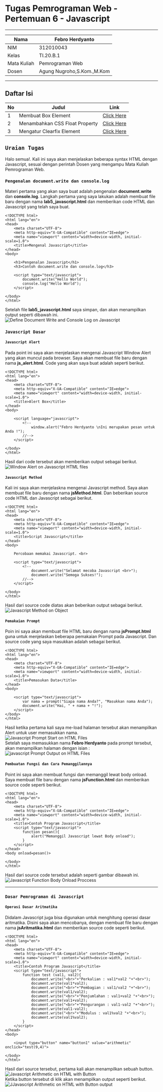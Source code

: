 # Tugas Pemrograman Web - Pertemuan 6 - Javascript

<hr>

| Nama | Febro Herdyanto |
| --- | --- |
| NIM | 312010043 |
| Kelas | TI.20.B.1 |
| Mata Kuliah | Pemrograman Web |
| Dosen | Agung Nugroho,S.Kom.,M.Kom |

<hr>

## Daftar Isi

| No | Judul | Link |
| --- | --- | --- |
| 1 | Membuat Box Element | [Click Here](#membuat-box-element) |
| 2 | Menambahkan CSS Float Property | [Click Here](#menambahkan-css-float-property) |
| 3 | Mengatur Clearfix Element | [Click Here](#mengatur-clearfix-element) |


## `Uraian Tugas`

Halo semua!. Kali ini saya akan menjelaskan beberapa syntax HTML dengan Javascript, sesuai dengan perintah Dosen yang mengampu Mata Kuliah Pemrograman Web.

### `Pengenalan document.write dan console.log`

Materi pertama yang akan saya buat adalah pengenalan **document.write** dan **console.log**. Langkah pertama yang saya lakukan adalah membuat file baru dengan nama **lab5_javascript.html** dan memberikan code HTML dan Javascript yang telah saya buat.

```
<!DOCTYPE html>
<html lang="en">
<head>
    <meta charset="UTF-8">
    <meta http-equiv="X-UA-Compatible" content="IE=edge">
    <meta name="viewport" content="width=device-width, initial-scale=1.0">
    <title>Mengenal Javascript</title>
</head>
<body>

    <h1>Pengenalan Javascript</h1>
    <h3>Contoh document.write dan console.log</h3>

    <script type="text/javascript">
        document.write("Hello World");
        console.log("Hello World");
    </script>

</body>
</html>
```

Setelah file **lab5_javascript.html** saya simpan, dan akan menampilkan output seperti dibawah ini. <br>
![Define Document Write and Console Log on Javascript](imgData/documentWrite%26consoleLog.png)

### `Javascript Dasar`

#### `Javascript Alert`

Pada point ini saya akan menjelaskan mengenai Javascript Window Alert yang akan muncul pada browser. Saya akan membuat file baru dengan nama **js_alert.html**. Code yang akan saya buat adalah seperti berikut. 

```
<!DOCTYPE html>
<html lang="en">
<head>
    <meta charset="UTF-8">
    <meta http-equiv="X-UA-Compatible" content="IE=edge">
    <meta name="viewport" content="width=device-width, initial-scale=1.0">
    <title>Alert Box</title>
</head>
<body>
    
    <script language="javascript">
        <!--
            window.alert("Febro Herdyanto \nIni merupakan pesan untuk Anda !");
        //-->
    </script>

</body>
</html>
```

Hasil dari code tersebut akan memberikan output sebagai berikut. <br>
![Window Alert on Javascript HTML files](imgData/jsAlert.png)

#### `Javascript Method`

Kali ini saya akan menjelaskna mengenai Javascript method. Saya akan membuat file baru dengan nama **jsMethod.html**. Dan beberikan source code HTML dan Javascript sebagai berikut.

```
<!DOCTYPE html>
<html lang="en">
<head>
    <meta charset="UTF-8">
    <meta http-equiv="X-UA-Compatible" content="IE=edge">
    <meta name="viewport" content="width=device-width, initial-scale=1.0">
    <title>Script Javascript</title>
</head>
<body>

    Percobaan memakai Javascript. <br>

    <script type="text/javascript">
        <!--
            document.write("Selamat mecoba Javascript <br>");
            document.write("Semoga Sukses!");
        //-->
    </script>

</body>
</html>
```

Hasil dari source code diatas akan beberikan output sebagai berikut. <br>
![Javascript Method on Object](imgData/jsMethod.png)

#### `Pemakaian Prompt`

Poin ini saya akan membuat file HTML baru dengan nama **jsPrompt.html** guna untuk menjelaskan beberapa pemakaian Prompt pada Javascript. Dan source code yang saya masukkan adalah sebagai berikut. 

```
<!DOCTYPE html>
<html lang="en">
<head>
    <meta charset="UTF-8">
    <meta http-equiv="X-UA-Compatible" content="IE=edge">
    <meta name="viewport" content="width=device-width, initial-scale=1.0">
    <title>Pemasukan Data</title>
</head>
<body>

    <script type="text/javascript">
        var nama = prompt("Siapa nama Anda?", "Masukkan nama Anda");
        document.write("Hai, " + nama + "!");
    </script>
</body>
</html>
```

Hasil ketika pertama kali saya me-load halaman tersebut akan menampilkan Alert untuk user memasukkan nama. <br>
![Javascript Prompt Start on HTML Files](imgData/jsPrompt-1.png) <br>
Setelah saya memasukkan nama **Febro Herdyanto** pada prompt tersebut, akan menampilkan halaman dengan isian : <br>
![javascript Prompt Output on HTML Files](imgData/jsPrompt-2.png)

#### `Pembuatan Fungsi dan Cara Pemanggilannya`

Point ini saya akan membuat fungsi dan memanggil lewat body onload. Saya membuat file baru dengan nama **jsFunction.html** dan memberikan source code seperti berikut.

```
<!DOCTYPE html>
<html lang="en">
<head>
    <meta charset="UTF-8">
    <meta http-equiv="X-UA-Compatible" content="IE=edge">
    <meta name="viewport" content="width=device-width, initial-scale=1.0">
    <title>Contoh Program Javascript</title>
    <script type="text/javascript">
        function pesan(){
            alert("Memanggil Javascript lewat Body onload");
        }
    </script>
</head>
<body onload=pesan()>
    
</body>
</html>
```

Hasil dari source code tersebut adalah seperti gambar dibawah ini. <br>
![Javascript Function Body Onload Proccess](imgData/jsFunction.png)

<hr>

### `Dasar Pemrograman di Javascript`

#### `Operasi Dasar Aritmatika`

Didalam Javascript juga bisa digunakan untuk menghitung operasi dasar aritmatika. Disini saya akan mencobanya, dengan membuat file baru dengan nama **jsAritmatika.html** dan memberikan source code seperti berikut.

```
<!DOCTYPE html>
<html lang="en">
<head>
    <meta charset="UTF-8">
    <meta http-equiv="X-UA-Compatible" content="IE=edge">
    <meta name="viewport" content="width=device-width, initial-scale=1.0">
    <title>Contoh Program Javascript</title>
    <script type="text/javascript">
        function test (val1, val2){
            document.write("<br>"+"Perkalian : val1*val2 "+"<br>");
            document.write(val1*val2);
            document.write("<br>"+"Pembagian : val1/val2 "+"<br>");
            document.write(val1/val2);
            document.write("<br>"+"Penjumlahan : val1+val2 "+"<br>");
            document.write(val1+val2);
            document.write("<br>"+"Pengurangan : val1-val2 "+"<br>");
            document.write(val1-val2);
            document.write("<br>"+"Modulus : val1%val2 "+"<br>");
            document.write(val1%val2);
        }
    </script>
</head>
<body>
    
    <input type="button" name="button1" value="arithmetic" onclick="test(9,4)">
    
</body>
</html>
```

Hasil dari source tersebut, pertama kali akan menampilkan sebuah button. <br>
![Javascript Arithmetic on HTML with Button](imgData/jsAritmatika-1.png) <br>
Ketika button tersebut di klik akan menampilkan output seperti berikut. <br>
![JJavascript Arithmetic on HTML with Button output](imgData/jsAritmatika-2.png)